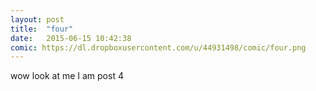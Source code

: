 ```yaml
---
layout: post
title:  "four"
date:   2015-06-15 10:42:38
comic: https://dl.dropboxusercontent.com/u/44931498/comic/four.png
---
```

wow look at me I am post 4
